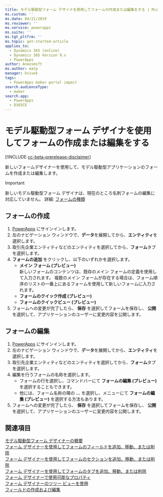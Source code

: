 ```yaml
---
title: モデル駆動型フォーム デザイナを使用してフォームの作成または編集をする | MicrosoftDocs
ms.custom: ''
ms.date: 04/21/2019
ms.reviewer: ''
ms.service: powerapps
ms.suite: ''
ms.tgt_pltfrm: ''
ms.topic: get-started-article
applies_to:
  - Dynamics 365 (online)
  - Dynamics 365 Version 9.x
  - PowerApps
author: Aneesmsft
ms.author: matp
manager: kvivek
tags:
  - PowerApps maker portal impact
search.audienceType:
  - maker
search.app:
  - PowerApps
  - D365CE
---
```


# <a name="create-or-edit-forms-using-the-form-designer"></a>モデル駆動型フォーム デザイナを使用してフォームの作成または編集をする 
[!INCLUDE [cc-beta-prerelease-disclaimer](../../includes/cc-beta-prerelease-disclaimer.md)]

新しいフォームデザイナーを使用して、モデル駆動型アプリケーションのフォームを作成または編集します。 

> [!IMPORTANT]
> 新しいモデル駆動型フォーム デザイナは、現在のところ名刺フォームの編集に対応していません。 詳細: [フォームの種類](types-forms.md)

## <a name="create-a-form"></a>フォームの作成 
1. [PowerApps](https://web.powerapps.com/?utm_source=padocs&utm_medium=linkinadoc&utm_campaign=referralsfromdoc) にサインインします。 
2. 左のナビゲーション ウィンドウで、**データ**を展開してから、**エンティティ**を選択します。 
3. 取引先企業エンティティなどのエンティティを選択してから、**フォーム**タブを選択します。 
4. **フォームの追加** をクリックし、以下のいずれかを選択します。
    - **メイン フォーム (プレビュー)**  
    新しいフォームのコンテンツは、既存のメイン フォームの定義を使用して入力されます。 複数のメイン フォームが存在する場合は、フォーム順序のリストの一番上にあるフォームを使用して新しいフォームに入力されます。 
    - **フォームのクイック作成 (プレビュー)**
    - **フォームのクイックビュー (プレビュー)**
5. フォームへの変更が完了したら、 **保存** を選択してフォームを保存し、 **公開** を選択して、アプリケーションのユーザーに変更内容を公開します。  

## <a name="edit-a-form"></a>フォームの編集 
1. [PowerApps](https://web.powerapps.com/?utm_source=padocs&utm_medium=linkinadoc&utm_campaign=referralsfromdoc) にサインインします。 
2. 左のナビゲーション ウィンドウで、**データ**を展開してから、**エンティティ**を選択します。 
3. 取引先企業エンティティなどのエンティティを選択してから、**フォーム**タブを選択します。
4. 編集を行うフォームの名称を選択します。  
    - フォームの行を選択し、コマンドバーにて **フォームの編集 (プレビュー)** を選択することもできます。
    - 他には、フォーム名称の隣の **...** を選択し、メニューにて  **フォームの編集 (プレビュー)** を選択する方法もあります。 
5. フォームへの変更が完了したら、 **保存** を選択してフォームを保存し、 **公開** を選択して、アプリケーションのユーザーに変更内容を公開します。 

## <a name="see-also"></a>関連項目
[モデル駆動型フォーム デザイナーの概要](form-designer-overview.md)  
[フォーム デザイナーを使用してフォームのフィールドを追加、移動、または削除](add-move-or-delete-fields-on-form.md)  
[フォーム デザイナーを使用してフォームのセクションを追加、移動、または削除](add-move-or-delete-sections-on-form.md)  
[フォーム デザイナーを使用してフォームのタブを追加、移動、または削除](add-move-or-delete-tabs-on-form.md)  
[フォーム デザイナーで使用可能なプロパティ](form-designer-properties.md)  
[フォーム デザイナーのツリー ビューを使用](using-tree-view-on-form.md)  
[フィールドの作成および編集](../common-data-service/create-edit-field-portal.md)
